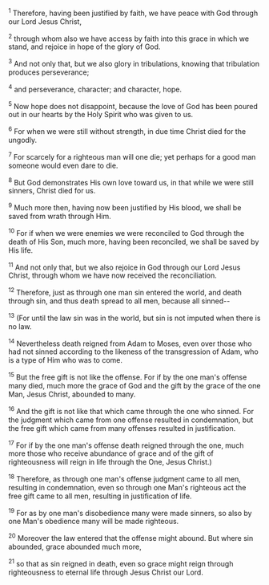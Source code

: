 <sup>1</sup> 
Therefore, having been justified by faith, we have peace with God through our Lord Jesus Christ, 

<sup>2</sup> 
through whom also we have access by faith into this grace in which we stand, and rejoice in hope of the glory of God. 

<sup>3</sup> 
And not only that, but we also glory in tribulations, knowing that tribulation produces perseverance; 

<sup>4</sup> 
and perseverance, character; and character, hope. 

<sup>5</sup> 
Now hope does not disappoint, because the love of God has been poured out in our hearts by the Holy Spirit who was given to us.

<sup>6</sup> 
For when we were still without strength, in due time Christ died for the ungodly. 

<sup>7</sup> 
For scarcely for a righteous man will one die; yet perhaps for a good man someone would even dare to die. 

<sup>8</sup> 
But God demonstrates His own love toward us, in that while we were still sinners, Christ died for us. 

<sup>9</sup> 
Much more then, having now been justified by His blood, we shall be saved from wrath through Him. 

<sup>10</sup> 
For if when we were enemies we were reconciled to God through the death of His Son, much more, having been reconciled, we shall be saved by His life. 

<sup>11</sup> 
And not only that, but we also rejoice in God through our Lord Jesus Christ, through whom we have now received the reconciliation.

<sup>12</sup> 
Therefore, just as through one man sin entered the world, and death through sin, and thus death spread to all men, because all sinned-- 

<sup>13</sup> 
(For until the law sin was in the world, but sin is not imputed when there is no law. 

<sup>14</sup> 
Nevertheless death reigned from Adam to Moses, even over those who had not sinned according to the likeness of the transgression of Adam, who is a type of Him who was to come. 

<sup>15</sup> 
But the free gift is not like the offense. For if by the one man's offense many died, much more the grace of God and the gift by the grace of the one Man, Jesus Christ, abounded to many. 

<sup>16</sup> 
And the gift is not like that which came through the one who sinned. For the judgment which came from one offense resulted in condemnation, but the free gift which came from many offenses resulted in justification. 

<sup>17</sup> 
For if by the one man's offense death reigned through the one, much more those who receive abundance of grace and of the gift of righteousness will reign in life through the One, Jesus Christ.) 

<sup>18</sup> 
Therefore, as through one man's offense judgment came to all men, resulting in condemnation, even so through one Man's righteous act the free gift came to all men, resulting in justification of life. 

<sup>19</sup> 
For as by one man's disobedience many were made sinners, so also by one Man's obedience many will be made righteous. 

<sup>20</sup> 
Moreover the law entered that the offense might abound. But where sin abounded, grace abounded much more, 

<sup>21</sup> 
so that as sin reigned in death, even so grace might reign through righteousness to eternal life through Jesus Christ our Lord.